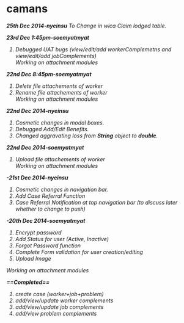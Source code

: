 camans
======

<i><b>25th Dec 2014-nyeinsu<i></b>
To Change in wica Claim lodged table.<br/>

<i><b>23rd Dec 1:45pm-soemyatmyat</b></i><br/>
1. Debugged UAT bugs (view/edit/add workerComplemetns and view/edit/add jobComplements)<br/>
Working on attachment modules<br/>

<i><b>22nd Dec 8:45pm-soemyatmyat</b></i><br/>
1. Delete file attachements of worker<br/>
2. Rename file attachements of worker<br/>
Working on attachment modules<br/>

<i><b>22nd Dec 2014-nyeinsu</b></i><br/>
1. Cosmetic changes in modal boxes.<br/>
2. Debugged Add/Edit Benefits.<br/>
3. Changed aggravating loss from <i><b>String</b></i> object to <i><b>double</b></i>.<br/>


<i><b>22nd Dec 2014-soemyatmyat</b></i><br/>
1. Upload file attachements of worker<br/>
Working on attachment modules<br/>

<i><b>-21st Dec 2014-nyeinsu</b></i><br/>
1. Cosmetic changes in navigation bar.<br/>
2. Add Case Referral Function<br/>
3. Case Referral Notification at top navigation bar (to discuss later whether to change to push)

<i><b>-20th Dec 2014-soemyatmyat<i></b>
1. Encrypt password<br/>
2. Add Status for user (Active, Inactive)<br/>
3. Forgot Password function<br/>
4. Complete Form validation for user creation/editing<br/>
5. Upload Image <br/>

Working on attachment modules<br/>


<i><b>==Completed==<i></b>
1. create case (worker+job+problem)<br/>
2. add/view/update worker complements<br/>
3. add/view/update job complements<br/>
4. add/view problem complements<br/>

